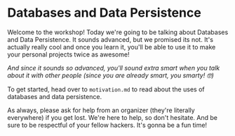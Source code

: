 # Databases and Data Persistence

Welcome to the workshop! Today we're going to be talking about Databases and Data Persistence. It sounds advanced, but we promised its not. It's actually really cool and once you learn it, you'll be able to use it to make your personal projects twice as awesome!

*And since it sounds so advanced, you'll sound extra smart when you talk about it with other people (since you are already smart, you smarty! 🤓)*

To get started, head over to `motivation.md` to read about the uses of databases and data persistence.

As always, please ask for help from an organizer (they're literally everywhere) if you get lost. We're here to help, so don't hesitate. And be sure to be respectful of your fellow hackers. It's gonna be a fun time!

